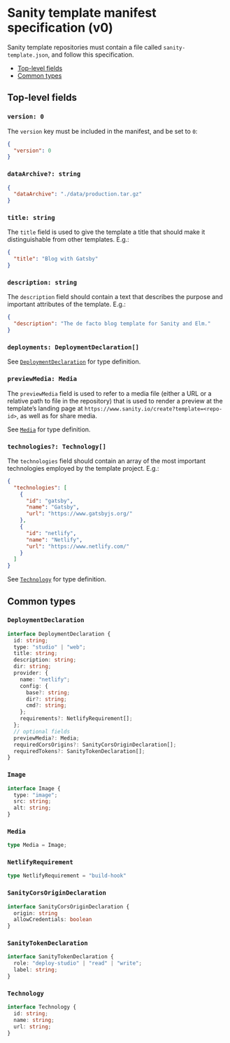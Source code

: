 # Sanity template manifest specification (v0)

Sanity template repositories must contain a file called `sanity-template.json`, and follow this specification.

- [Top-level fields](#top-level-fields)
- [Common types](#common-types)

## Top-level fields

### `version: 0`

The `version` key must be included in the manifest, and be set to `0`:

```json
{
  "version": 0
}
```

### `dataArchive?: string`

```json
{
  "dataArchive": "./data/production.tar.gz"
}
```

### `title: string`

The `title` field is used to give the template a title that should make it distinguishable from other templates. E.g.:

```json
{
  "title": "Blog with Gatsby"
}
```

### `description: string`

The `description` field should contain a text that describes the purpose and important attributes of the template. E.g.:

```json
{
  "description": "The de facto blog template for Sanity and Elm."
}
```

### `deployments: DeploymentDeclaration[]`

See [`DeploymentDeclaration`](#deploymentdeclaration) for type definition.

### `previewMedia: Media`

The `previewMedia` field is used to refer to a media file (either a URL or a relative path to file in the repository) that is used to render a preview at the template’s landing page at `https://www.sanity.io/create?template=<repo-id>`, as well as for share media.

See [`Media`](#media) for type definition.

### `technologies?: Technology[]`

The `technologies` field should contain an array of the most important technologies employed by the template project. E.g.:

```json
{
  "technologies": [
    {
      "id": "gatsby",
      "name": "Gatsby",
      "url": "https://www.gatsbyjs.org/"
    },
    {
      "id": "netlify",
      "name": "Netlify",
      "url": "https://www.netlify.com/"
    }
  ]
}
```

See [`Technology`](#technology) for type definition.

## Common types

### `DeploymentDeclaration`

```ts
interface DeploymentDeclaration {
  id: string;
  type: "studio" | "web";
  title: string;
  description: string;
  dir: string;
  provider: {
    name: "netlify";
    config: {
      base?: string;
      dir?: string;
      cmd?: string;
    };
    requirements?: NetlifyRequirement[];
  };
  // optional fields
  previewMedia?: Media;
  requiredCorsOrigins?: SanityCorsOriginDeclaration[];
  requiredTokens?: SanityTokenDeclaration[];
}
```

### `Image`

```ts
interface Image {
  type: "image";
  src: string;
  alt: string;
}
```

### `Media`

```ts
type Media = Image;
```

### `NetlifyRequirement`

```ts
type NetlifyRequirement = "build-hook"
```

### `SanityCorsOriginDeclaration`

```ts
interface SanityCorsOriginDeclaration {
  origin: string
  allowCredentials: boolean
}
```

### `SanityTokenDeclaration`

```ts
interface SanityTokenDeclaration {
  role: "deploy-studio" | "read" | "write";
  label: string;
}
```

### `Technology`

```ts
interface Technology {
  id: string;
  name: string;
  url: string;
}
```
